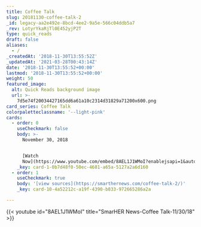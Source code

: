 ```yaml
---
title: Coffee Talk
slug: 20181130-coffee-talk-2
_id: legacy-aa2e492e-8bcd-4ee2-9a5e-566c04ddb5a7
_rev: LotyrYkaRjTl0E452yjP2T
type: quick_reads
draft: false
aliases:
  - /
_createdAt: '2018-11-30T13:55:52Z'
_updatedAt: '2021-03-28T00:43:14Z'
date: '2018-11-30T13:55:52+00:00'
lastmod: '2018-11-30T13:55:52+00:00'
weight: 50
featured_image:
  alt: Quick Reads background image
  url: >-
    7d5e74f20034427165dd6a61a10c2314d31829a71200x600.png
card_series: Coffee Talk
colorpaletteclassname: '--light-pink'
cards:
  - order: 0
    useCheckmark: false
    body: >-
      November 30, 2018


      [Watch
      Now](https://www.youtube.com/embed/8AEL1J1WMoI?enablejsapi=1&autoplay=1&rel=0)
    _key: card-1-0b7d48f0-50ec-4681-a65a-5127a2a6d160
  - order: 1
    useCheckmark: true
    body: '[view sources](https://smarthernews.com/coffee-talk-2/)'
    _key: card-10-4a52212c-a19f-4390-b833-972665286a2a

---
```

{{< youtube id="8AEL1J1WMoI" title="SmarHER News-Coffee Talk-11/30/18" >}}